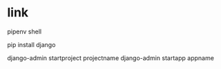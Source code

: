 # link

pipenv shell

pip install django

django-admin startproject projectname
django-admin startapp appname

